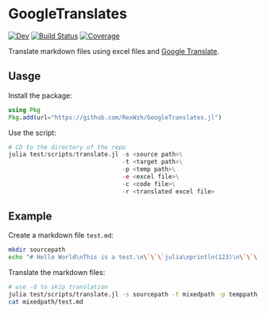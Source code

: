 # GoogleTranslates

[![Dev](https://img.shields.io/badge/docs-dev-blue.svg)](https://RexWzh.github.io/GoogleTranslates.jl/dev/)
[![Build Status](https://github.com/RexWzh/GoogleTranslates.jl/actions/workflows/CI.yml/badge.svg?branch=main)](https://github.com/RexWzh/GoogleTranslates.jl/actions/workflows/CI.yml?query=branch%3Amain)
[![Coverage](https://codecov.io/gh/RexWzh/GoogleTranslates.jl/branch/main/graph/badge.svg)](https://codecov.io/gh/RexWzh/GoogleTranslates.jl)

Translate markdown files using excel files and [Google Translate](https://translate.google.com/?sl=auto&tl=en&op=docs).

## Uasge

Install the package:

```julia
using Pkg
Pkg.add(url="https://github.com/RexWzh/GoogleTranslates.jl")
```

Use the script:

```julia
# CD to the directory of the repo
julia test/scripts/translate.jl -s <source path>\
                                -t <target path>\
                                -p <temp path>\
                                -e <excel file>\
                                -c <code file>\
                                -r <translated excel file>
```

## Example

Create a markdown file `test.md`:

```bash
mkdir sourcepath
echo "# Hello World\nThis is a test.\n\`\`\`julia\nprintln(123)\n\`\`\`" > sourcepath/test.md
```

Translate the markdown files:

```bash
# use -d to skip translation
julia test/scripts/translate.jl -s sourcepath -t mixedpath -p temppath
cat mixedpath/test.md
```


